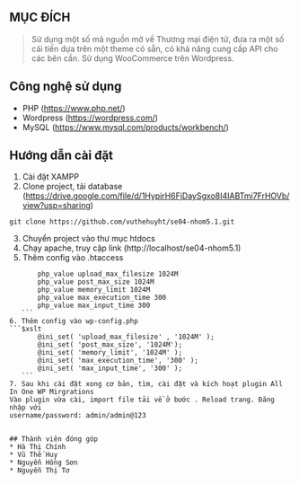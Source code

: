 ## MỤC ĐÍCH
> Sử dụng một số mã nguồn mở về Thương mại điện tử, đưa ra một số cải tiến dựa trên
 một theme có sẵn, có khả năng cung cấp API cho các bên cần. Sử dụng WooCommerce trên Wordpress.
## Công nghệ sử dụng
* PHP (https://www.php.net/)
* Wordpress (https://wordpress.com/)
* MySQL (https://www.mysql.com/products/workbench/)

## Hướng dẫn cài đặt
1. Cài đặt XAMPP
2. Clone project, tải database (https://drive.google.com/file/d/1HypirH6FjDaySgxo8I4IABTmi7FrHOVb/view?usp=sharing)
```$xslt
git clone https://github.com/vuthehuyht/se04-nhom5.1.git
```
3. Chuyển project vào thư mục htdocs
4. Chạy apache, truy cập link (http://localhost/se04-nhom5.1)
5. Thêm config vào .htaccess
 ```$xslt
		php_value upload_max_filesize 1024M
		php_value post_max_size 1024M
		php_value memory_limit 1024M
		php_value max_execution_time 300
		php_value max_input_time 300
    ```
6. Thêm config vào wp-config.php
 ```$xslt
		@ini_set( 'upload_max_filesize' , '1024M' );
		@ini_set( 'post_max_size', '1024M');
		@ini_set( 'memory_limit', '1024M' );
		@ini_set( 'max_execution_time', '300' );
		@ini_set( 'max_input_time', '300' );
    ```
7. Sau khi cài đặt xong cơ bản, tìm, cài đặt và kích hoạt plugin All In One WP Mirgrations
Vào plugin vừa cài, import file tải về ở bước . Reload trang. Đăng nhập với
username/password: admin/admin@123


## Thành viên đóng góp
* Hà Thị Chính
* Vũ Thế Huy
* Nguyễn Hồng Sơn
* Nguyễn Thị Tơ
